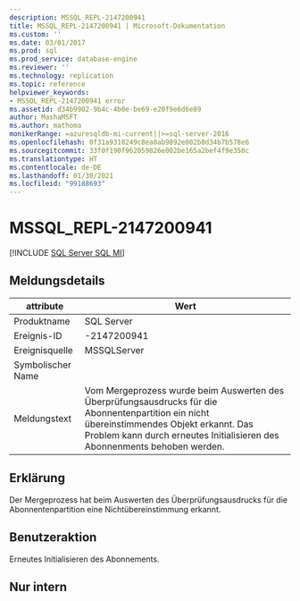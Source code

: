 ```yaml
---
description: MSSQL_REPL-2147200941
title: MSSQL_REPL-2147200941 | Microsoft-Dokumentation
ms.custom: ''
ms.date: 03/01/2017
ms.prod: sql
ms.prod_service: database-engine
ms.reviewer: ''
ms.technology: replication
ms.topic: reference
helpviewer_keywords:
- MSSQL_REPL-2147200941 error
ms.assetid: d34b9902-9b4c-4b0e-be69-e20f9e6d6e89
author: MashaMSFT
ms.author: mathoma
monikerRange: =azuresqldb-mi-current||>=sql-server-2016
ms.openlocfilehash: 0f31a9318249c8ea0ab9892e002b8d34b7b578e6
ms.sourcegitcommit: 33f0f190f962059826e002be165a2bef4f9e350c
ms.translationtype: HT
ms.contentlocale: de-DE
ms.lasthandoff: 01/30/2021
ms.locfileid: "99188693"
---
```

# <a name="mssql_repl-2147200941"></a>MSSQL_REPL-2147200941
[!INCLUDE [SQL Server SQL MI](../../includes/applies-to-version/sql-asdbmi.md)]
    
## <a name="message-details"></a>Meldungsdetails  
  
|attribute|Wert|  
|-|-|  
|Produktname|SQL Server|  
|Ereignis-ID|-2147200941|  
|Ereignisquelle|MSSQLServer|  
|Symbolischer Name||  
|Meldungstext|Vom Mergeprozess wurde beim Auswerten des Überprüfungsausdrucks für die Abonnentenpartition ein nicht übereinstimmendes Objekt erkannt. Das Problem kann durch erneutes Initialisieren des Abonnenments behoben werden.|  
  
## <a name="explanation"></a>Erklärung  
 Der Mergeprozess hat beim Auswerten des Überprüfungsausdrucks für die Abonnentenpartition eine Nichtübereinstimmung erkannt.  
  
## <a name="user-action"></a>Benutzeraktion  
 Erneutes Initialisieren des Abonnements.  
  
## <a name="internal-only"></a>Nur intern  
  
